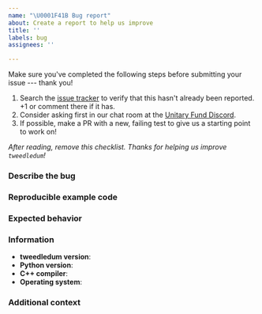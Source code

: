 ```yaml
---
name: "\U0001F41B Bug report"
about: Create a report to help us improve
title: ''
labels: bug
assignees: ''

---
```


Make sure you've completed the following steps before submitting your issue --- thank you!

1. Search the [issue tracker][] to verify that this hasn't already been reported.
   +1 or comment there if it has.
2. Consider asking first in our chat room at the [Unitary Fund Discord][].
3. If possible, make a PR with a new, failing test to give us a starting point 
   to work on!

[issue tracker]: https://github.com/boschmitt/tweedledum/issues
[Unitary Fund Discord]: http://discord.unitary.fund/

*After reading, remove this checklist. Thanks for helping us improve 
`tweedledum`!*

### Describe the bug
<!-- A clear and concise description of what the bug is. -->

### Reproducible example code
<!-- The code should be minimal, have no external dependencies, isolate the
     function(s) that cause the issue. It should also be _complete_ C++ or Python 
     snippets that can be easily compiled and run to diagnose the issue. -->

### Expected behavior
<!-- A clear and concise description of what you expected to happen. -->

### Information
<!-- If you are using tweedledum from python _and_ have not built it from source
     then delete the 'C++ compiler' entry. If you are using it as a C++ library
     then delete 'Python version' entry -->

- **tweedledum version**:
- **Python version**: 
- **C++ compiler**:
- **Operating system**:

### Additional context
<!-- Add any other context about the problem here. Delete if its not needed -->
